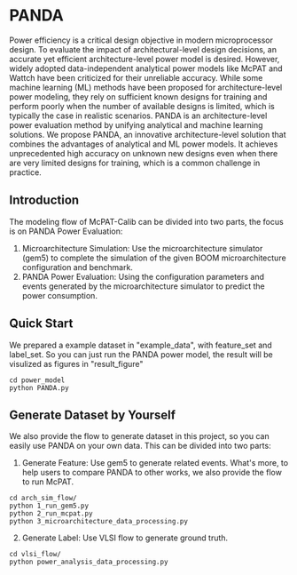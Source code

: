 # PANDA

Power efficiency is a critical design objective in modern microprocessor design. To evaluate the impact of architectural-level design decisions, an accurate yet efficient architecture-level power model is desired. However, widely adopted data-independent analytical power models like McPAT and Wattch have been criticized for their unreliable accuracy. While some machine learning (ML) methods have been proposed for architecture-level power modeling, they rely on sufficient known designs for training and perform poorly when the number of available designs is limited, which is typically the case in realistic scenarios. PANDA is an architecture-level power evaluation method by unifying analytical and machine learning solutions. We propose PANDA, an innovative architecture-level solution that combines the advantages of analytical and ML power models. It achieves unprecedented high accuracy on unknown new designs even when there are very limited designs for training, which is a common challenge in practice.


## Introduction
The modeling flow of McPAT-Calib can be divided into two parts, the focus is on PANDA Power Evaluation:
1) Microarchitecture Simulation: Use the microarchitecture simulator (gem5) to complete the simulation of the given BOOM microarchitecture configuration and benchmark.
2) PANDA Power Evaluation: Using the configuration parameters and events generated by the microarchitecture simulator to predict the power consumption.

## Quick Start
We prepared a example dataset in "example_data", with feature_set and label_set. So you can just run the PANDA power model, the result will be visulized as figures in "result_figure"
```
cd power_model
python PANDA.py
```

## Generate Dataset by Yourself
We also provide the flow to generate dataset in this project, so you can easily use PANDA on your own data. This can be divided into two parts:
1) Generate Feature: Use gem5 to generate related events. What's more, to help users to compare PANDA to other works, we also provide the flow to run McPAT.
```
cd arch_sim_flow/
python 1_run_gem5.py
python 2_run_mcpat.py
python 3_microarchitecture_data_processing.py
```
2) Generate Label: Use VLSI flow to generate ground truth.
```
cd vlsi_flow/
python power_analysis_data_processing.py
```

